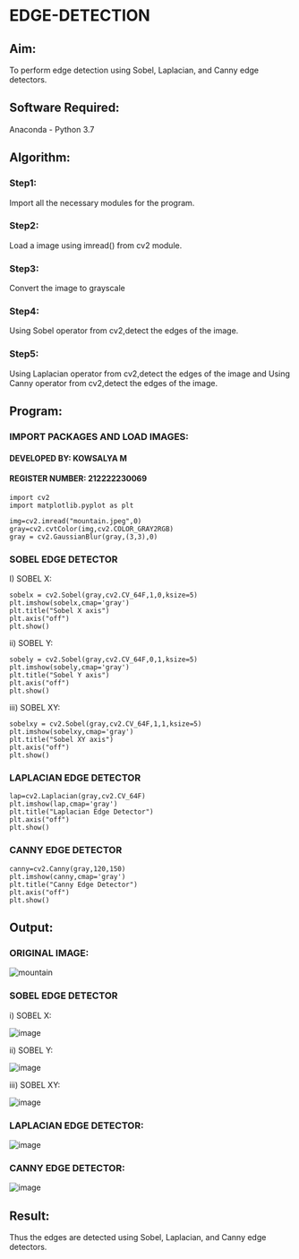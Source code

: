 # EDGE-DETECTION
## Aim:
To perform edge detection using Sobel, Laplacian, and Canny edge detectors.

## Software Required:
Anaconda - Python 3.7

## Algorithm:
### Step1:
Import all the necessary modules for the program.

### Step2:
Load a image using imread() from cv2 module.

### Step3:
Convert the image to grayscale

### Step4:
Using Sobel operator from cv2,detect the edges of the image.

### Step5:

Using Laplacian operator from cv2,detect the edges of the image and Using Canny operator from cv2,detect the edges of the image.


## Program:
### IMPORT PACKAGES AND LOAD IMAGES:
#### DEVELOPED BY: KOWSALYA M
#### REGISTER NUMBER: 212222230069
```
import cv2
import matplotlib.pyplot as plt

img=cv2.imread("mountain.jpeg",0)
gray=cv2.cvtColor(img,cv2.COLOR_GRAY2RGB)
gray = cv2.GaussianBlur(gray,(3,3),0)
```
### SOBEL EDGE DETECTOR
I) SOBEL X:
```
sobelx = cv2.Sobel(gray,cv2.CV_64F,1,0,ksize=5)
plt.imshow(sobelx,cmap='gray')
plt.title("Sobel X axis")
plt.axis("off")
plt.show()
```
ii) SOBEL Y:
```
sobely = cv2.Sobel(gray,cv2.CV_64F,0,1,ksize=5)
plt.imshow(sobely,cmap='gray')
plt.title("Sobel Y axis")
plt.axis("off")
plt.show()
```
iii) SOBEL XY:
```
sobelxy = cv2.Sobel(gray,cv2.CV_64F,1,1,ksize=5)
plt.imshow(sobelxy,cmap='gray')
plt.title("Sobel XY axis")
plt.axis("off")
plt.show()
```
### LAPLACIAN EDGE DETECTOR
```
lap=cv2.Laplacian(gray,cv2.CV_64F)
plt.imshow(lap,cmap='gray')
plt.title("Laplacian Edge Detector")
plt.axis("off")
plt.show()
```
### CANNY EDGE DETECTOR
```
canny=cv2.Canny(gray,120,150)
plt.imshow(canny,cmap='gray')
plt.title("Canny Edge Detector")
plt.axis("off")
plt.show()
```

## Output:
### ORIGINAL IMAGE:
![mountain](https://github.com/user-attachments/assets/90af4cd5-c239-46f0-a1b8-3a9afcfa613c)

### SOBEL EDGE DETECTOR
i) SOBEL X:

![image](https://github.com/user-attachments/assets/63c91835-ed98-4a57-a01a-867d4c1adcff)

ii) SOBEL Y:

![image](https://github.com/user-attachments/assets/c8b78c17-75a5-4490-9a17-001516334396)

iii) SOBEL XY:

![image](https://github.com/user-attachments/assets/ca24cedc-0645-48b5-a6f8-ede6b376d3da)

### LAPLACIAN EDGE DETECTOR:

![image](https://github.com/user-attachments/assets/b5b77c3a-2e5b-4979-8472-96fcb9121726)


### CANNY EDGE DETECTOR:

![image](https://github.com/user-attachments/assets/853304d1-dd67-4a2a-bc80-c516996f035c)


## Result:
Thus the edges are detected using Sobel, Laplacian, and Canny edge detectors.
